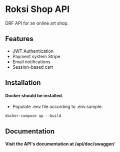 # Roksi Shop API
DRF API for an online art shop.

## Features
* JWT Authentication
* Payment system Stripe
* Email notifications
* Session-based cart

## Installation

#### Docker should be installed.

* Populate .env file according to .env.sample.

```commandline
docker-compose up --build
```

## Documentation
#### Visit the API's documentation at /api/doc/swagger/
